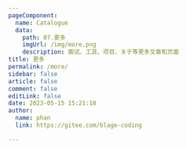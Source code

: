 ```yaml
---
pageComponent: 
  name: Catalogue
  data: 
    path: 07.更多
    imgUrl: /img/more.png
    description: 面试、工具、项目、关于等更多文章和页面
title: 更多
permalink: /more/
sidebar: false
article: false
comment: false
editLink: false
date: 2023-05-15 15:21:18
author: 
  name: phan
  link: https://gitee.com/blage-coding

---
```

